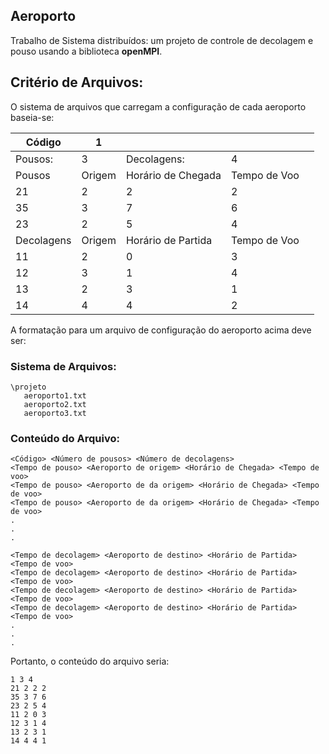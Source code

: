 ## Aeroporto 

Trabalho de Sistema distribuídos: um projeto de controle de decolagem e pouso usando a biblioteca **openMPI**.

## Critério de Arquivos:
O sistema de arquivos que carregam a configuração de cada aeroporto baseia-se:

| Código | 1 |   |   |   |
|--------|---|---|---|---|
|Pousos:        |3   |Decolagens:   |4   |   
|Pousos        |Origem   |Horário de Chegada   |Tempo de Voo   |   
|   21     | 2  | 2  | 2  |   
|   35     | 3  | 7  | 6  |   
|   23     |  2 | 5  | 4  |
|Decolagens        |Origem   |Horário de Partida|Tempo de Voo   |
|   11     | 2  | 0  | 3  |   
|   12     | 3  | 1  | 4  |   
|   13     |  2 | 3  | 1  |
|   14     |  4 | 4  | 2  |

A formatação para um arquivo de configuração do aeroporto acima deve ser:
### Sistema de Arquivos: 
```
\projeto
   aeroporto1.txt
   aeroporto2.txt
   aeroporto3.txt
```

### Conteúdo do Arquivo:
```
<Código> <Número de pousos> <Número de decolagens>
<Tempo de pouso> <Aeroporto de origem> <Horário de Chegada> <Tempo de voo>
<Tempo de pouso> <Aeroporto de da origem> <Horário de Chegada> <Tempo de voo>
<Tempo de pouso> <Aeroporto de da origem> <Horário de Chegada> <Tempo de voo>
.
.
.

<Tempo de decolagem> <Aeroporto de destino> <Horário de Partida> <Tempo de voo>
<Tempo de decolagem> <Aeroporto de destino> <Horário de Partida> <Tempo de voo>
<Tempo de decolagem> <Aeroporto de destino> <Horário de Partida> <Tempo de voo>
<Tempo de decolagem> <Aeroporto de destino> <Horário de Partida> <Tempo de voo>
.
.
.
```

Portanto, o conteúdo do arquivo seria:

```
1 3 4
21 2 2 2
35 3 7 6 
23 2 5 4
11 2 0 3
12 3 1 4
13 2 3 1
14 4 4 1
```